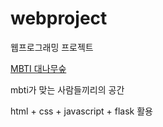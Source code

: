 # webproject
웹프로그래밍 프로젝트

[MBTI 대나무숲](http://13.125.85.91/)

mbti가 맞는 사람들끼리의 공간 

html + css + javascript + flask 활용
